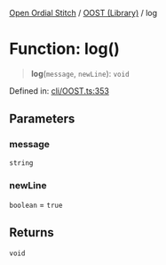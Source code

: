 [Open Ordial Stitch](../../README.md) / [OOST (Library)](../README.md) / log

# Function: log()

> **log**(`message`, `newLine`): `void`

Defined in: [cli/OOST.ts:353](https://github.com/open-ordinal/open-ordinal-stitch/blob/862f19565e543bbcf64e91f6cfe4c59308e04c3a/src/cli/OOST.ts#L353)

## Parameters

### message

`string`

### newLine

`boolean` = `true`

## Returns

`void`
